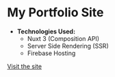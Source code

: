 # My Portfolio Site

- **Technologies Used:** 
  - Nuxt 3 (Composition API)
  - Server Side Rendering (SSR)
  - Firebase Hosting

[Visit the site](https://vlad.software)
